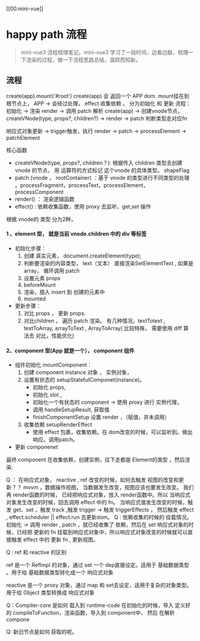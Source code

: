 [[00.mini-vue]]

# happy  path 流程
> mini-vue3 流程梳理笔记。mini-vue3 学习了一段时间，边看边敲，梳理一下渲染的过程，做一下流程思路总结，温顾而知新。

## 流程

create(app).mount('#root')
create(app) 会 返回一个 APP dom. mount挂在到 根节点上，
APP -> 会经过处理， effect 收集依赖 。 分为初始化 和 更新
流程：
初始化 -> 渲染 render -> 调用 patch 解析
create(app) -> 创建vnode节点， createVNode(type,  props?, children?) -> render  -> patch 判断类型走对应fn

响应式对象更新 -> trigger触发，执行 render  ->  patch -> processElement ->
patchElement

 核心函数
 * createVNode(type, props?, children？): 根据传入 children 类型去创建 vnode 的节点， 用 运算符的方式标记 这个vnode 的具体类型。  shapeFlag  
 * patch (vnode ， rootContainer)  ：基于 vnode 的类型进行不同类型的处理 。processFragment，processText，processElement， processComponent
 * render() ： 渲染逻辑函数
 * effect() : 依赖收集函数，使用 proxy 去监听，get,set  操作
 

根据 vnode的 类型 分为2种，
#### 1 、element 型， 就是当前 vnode.children 中的 div 等标签
  * 初始化步骤：
	  1. 创建 真实元素， document.createElement(type);
	  2. 判断要渲染的内容类型， text（文本） 直接渲染SetElementText , 如果是 array， 循环调用 patch
	  3. 设置元素 props
	  4. beforeMount 
	  5. 渲染，插入 insert 到 创建的元素中
	  6. mounted
  * 更新步骤：
	  1. 对比 props ， 更新 props.
	  2. 对比children ， 遍历 patch 渲染。 有几种情况。textTotext , textToArray, arrayToText , ArrayToArray( 比较特殊， 需要使用 diff 算法去 对比，性能优化)

	
#### 2、component 型(App 就是一个）， component 组件
 * 组件初始化  mountComponent：
	1. 创建 component instance 对象 ， 实例对象，
	2. 设置有状态的 setupStatefulComponet(instance)。
		* 初始化 props,
		* 初始化 slot ,
		* 初始化一个有状态的 component -> 使用 proxy 进行 实例代理，
		* 调用 handleSetupResult, 获取值
		* finishComponentSetup 设置 render ，（赋值，并未调用）
	3. 收集依赖  setupRenderEffect 
		* 使用  effect 包裹，收集依赖。在 dom改变的时候，可以监听到。做出响应。调用patch。
* 更新 componenet

最终 component 在收集依赖，创建实例，往下走都是 Element的类型 ，然后渲染.


Q ： 在响应式对象， reactive , ref 改变的时候，如何去触发 视图的改变和更新？？
mvvm ，数据操作视图， 当数据发生改变，视图应该也要发生改变。
我们再 render函数的时候， 已经把响应式对象，放入 render函数中。所以 当响应式对象发生改变的时候，回去调用  effect 中的 fn。
当响应式值发生改变的时候，触发 get、set  ，触发 track ,触发 trigger -> 触发 triggerEffects ， 然后触发 effect , 
effect.scheduler  || effect.run  去更新dom。 
Q : 依赖收集的时候的 挂载情况。
初始化 -> 调用 render , patch ，就已经收集了 依赖，然后在 set 响应式对象的时候，已经把 更新的 fn 挂载到响应式对象中，所以响应式对象改变的时候就可以直接触发 effect 中的 更新 fn , 更新视图。


Q : ref 和 reactive 的区别

ref 是一个  RefImpl 的对象，通过 set 一个 dep直接设定。适用于 基础数据类型 。用于给 基础数据类型转化成一个 响应式对象

reactive 是一个 proxy 对象，通过 map 和  set去设定，适用于复杂的对象类型。 用于给 Object 类型转换成 响应式对象

Q：Compiler-core 是如何 载入到 runtime-code 
在初始化的时候，导入 定义好的 compileToFunction，渲染函数，导入到 component中， 然后 在解析compone

Q: 新旧节点是如何 获取的呢。



